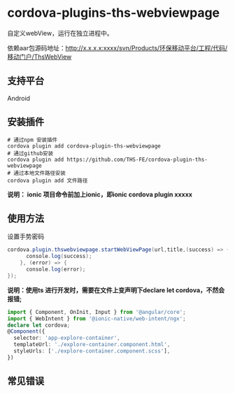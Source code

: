 # cordova-plugins-ths-webviewpage

自定义webView，运行在独立进程中。

依赖aar包源码地址：http://x.x.x.x:xxxx/svn/Products/环保移动平台/工程/代码/移动门户/ThsWebView

## 支持平台

Android

## 安装插件

```
# 通过npm 安装插件
cordova plugin add cordova-plugin-ths-webviewpage
# 通过github安装
cordova plugin add https://github.com/THS-FE/cordova-plugin-ths-webviewpage
# 通过本地文件路径安装
cordova plugin add 文件路径
```

**说明： ionic 项目命令前加上ionic，即ionic cordova plugin xxxxx**

## 使用方法

设置手势密码

```java
cordova.plugin.thswebviewpage.startWebViewPage(url,title,(success) => {
      console.log(success);
    }, (error) => {
      console.log(error);
});
```

**说明：使用ts 进行开发时，需要在文件上变声明下declare let cordova，不然会报错;**

```typescript
import { Component, OnInit, Input } from '@angular/core';
import { WebIntent } from '@ionic-native/web-intent/ngx';
declare let cordova;
@Component({
  selector: 'app-explore-container',
  templateUrl: './explore-container.component.html',
  styleUrls: ['./explore-container.component.scss'],
})
```

## 常见错误
